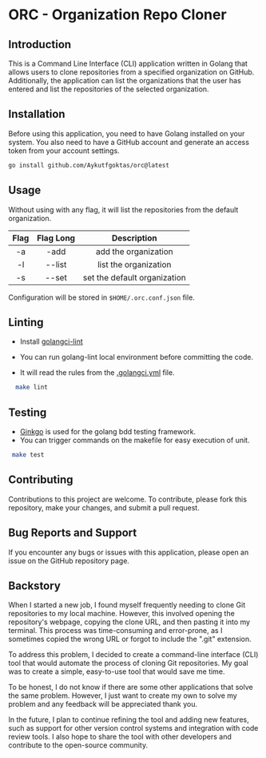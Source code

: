 # ORC - Organization Repo Cloner

## Introduction

This is a Command Line Interface (CLI) application written in Golang that allows users to clone repositories from a specified organization on GitHub. Additionally, the application can list the organizations that the user has entered and list the repositories of the selected organization.

## Installation

Before using this application, you need to have Golang installed on your system. You also need to have a GitHub account and generate an access token from your account settings.

```sh
go install github.com/Aykutfgoktas/orc@latest
```

## Usage

Without using with any flag, it will list the repositories from the default organization.

|   Flag   | Flag Long |         Description          |
| :------: | :-------: | :--------------------------: |
|    -a    |   -add    |     add the organization     |
|    -l    |  --list   |    list the organization     |
|    -s    |   --set   | set the default organization |

Configuration will be stored in `$HOME/.orc.conf.json` file.

## Linting

- Install [golangci-lint](https://github.com/golangci/golangci-lint)

- You can run golang-lint local environment before committing the code.
- It will read the rules from the [.golangci.yml](https://github.com/Aykutfgoktas/orc/.golangci.yml) file.

```sh
  make lint
```

## Testing

- [Ginkgo](https://onsi.github.io/ginkgo/) is used for the golang bdd testing framework.
- You can trigger commands on the makefile for easy execution of unit.

```sh
 make test
```

## Contributing

Contributions to this project are welcome. To contribute, please fork this repository, make your changes, and submit a pull request.

## Bug Reports and Support

If you encounter any bugs or issues with this application, please open an issue on the GitHub repository page.

## Backstory

When I started a new job, I found myself frequently needing to clone Git repositories to my local machine. However, this involved opening the repository's webpage, copying the clone URL, and then pasting it into my terminal. This process was time-consuming and error-prone, as I sometimes copied the wrong URL or forgot to include the ".git" extension.

To address this problem, I decided to create a command-line interface (CLI) tool that would automate the process of cloning Git repositories. My goal was to create a simple, easy-to-use tool that would save me time.

To be honest, I do not know if there are some other applications that solve the same problem. However, I just want to create my own to solve my problem and any feedback will be appreciated thank you.

In the future, I plan to continue refining the tool and adding new features, such as support for other version control systems and integration with code review tools. I also hope to share the tool with other developers and contribute to the open-source community.